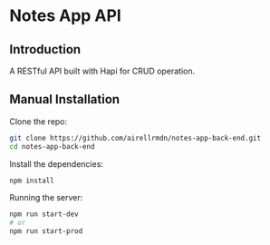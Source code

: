 # Notes App API

## Introduction
A RESTful API built with Hapi for CRUD operation.

## Manual Installation

Clone the repo:

```bash
git clone https://github.com/airellrmdn/notes-app-back-end.git
cd notes-app-back-end
```

Install the dependencies:

```bash
npm install
```
Running the server:

```bash
npm run start-dev
# or
npm run start-prod
```

